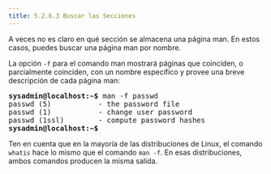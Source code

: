 ```yaml
---
title: 5.2.6.3 Buscar las Secciones
---
```


A veces no es claro en qué sección se almacena una página man. En estos casos, puedes buscar una página man por nombre.

La opción `-f` para el comando man mostrará páginas que coinciden, o parcialmente coinciden, con un nombre específico y provee una breve descripción de cada página man:

<pre class="content_terminal"><strong><span class="ansi-green">sysadmin@localhost</span>:<span class="ansi-blue">~</span>$</strong> man -f passwd                                
passwd (5)           - the password file                          
passwd (1)           - change user password                       
passwd (1ssl)        - compute password hashes                     
<strong><span class="ansi-green">sysadmin@localhost</span>:<span class="ansi-blue">~</span>$</strong></pre>

Ten en cuenta que en la mayoría de las distribuciones de Linux, el comando `whatis` hace lo mismo que el comando `man -f`. En esas distribuciones, ambos comandos producen la misma salida.
